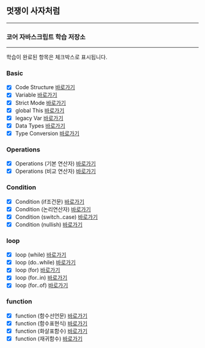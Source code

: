 ## 멋쟁이 사자처럼

---

### 코어 자바스크립트 학습 저장소

---

학습이 완료된 항목은 체크박스로 표시됩니다.

### Basic

- [x] Code Structure [바로가기](client/chapter/core/01.codeStructure.js)
- [x] Variable [바로가기](client/chapter/core/02.variables.js)
- [x] Strict Mode [바로가기](client/chapter/core/03.strictMode.js)
- [x] global This [바로가기](client/chapter/core/04.globalThis.js)
- [x] legacy Var [바로가기](client/chapter/core/05.legacyVar.js)
- [x] Data Types [바로가기](client/chapter/core/06.dataTypes.js)
- [x] Type Conversion [바로가기](client/chapter/core/07.typeConversion.js)

### Operations

- [x] Operations (기본 연산자) [바로가기](client/chapter/core/08-1.operations.js)
- [x] Operations (비교 연산자) [바로가기](client/chapter/core/08-2.operations.js)

### Condition

- [x] Condition (if조건문) [바로가기](client/chapter/core/09-1.condition.js)
- [x] Condition (논리연산자) [바로가기](client/chapter/core/09-2.condition.js)
- [x] Condition (switch..case) [바로가기](client/chapter/core/09-3.condition.js)
- [x] Condition (nullish) [바로가기](client/chapter/core/09-4.condition.js)

### loop

- [x] loop (while) [바로가기](client/chapter/core/10-1.loop.js)
- [x] loop (do..while) [바로가기](client/chapter/core/10-2.loop.js)
- [x] loop (for) [바로가기](client/chapter/core/10-3.loop.js)
- [x] loop (for..in) [바로가기](client/chapter/core/10-4.loop.js)
- [x] loop (for..of) [바로가기](client/chapter/core/10-5.loop.js)

### function

- [x] function (함수선언문) [바로가기](client/chapter/core/11-1.function.js)
- [x] function (함수표현식) [바로가기](client/chapter/core/11-2.function.js)
- [x] function (화살표함수) [바로가기](client/chapter/core/11-3.function.js)
- [x] function (재귀함수) [바로가기](client/chapter/core/11-4.function.js)
